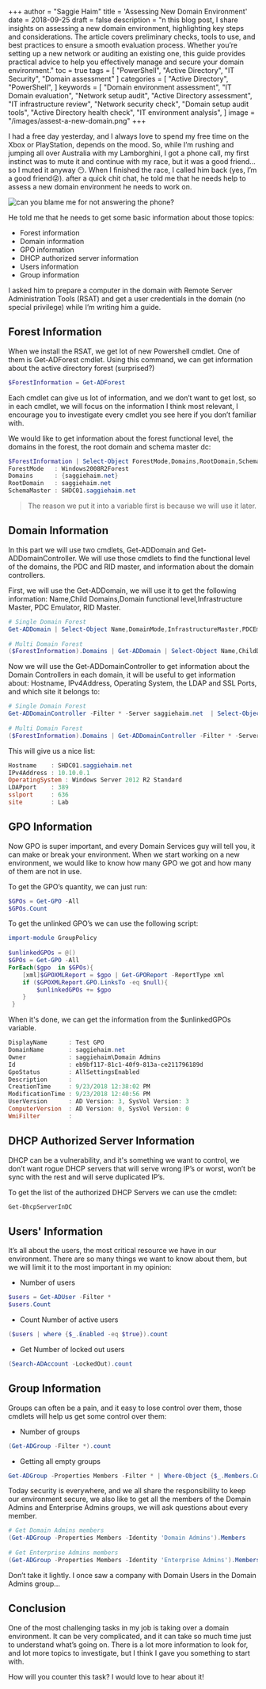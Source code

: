 +++
author = "Saggie Haim"
title = 'Assessing New Domain Environment'
date = 2018-09-25
draft = false
description = "n this blog post, I share insights on assessing a new domain environment, highlighting key steps and considerations. The article covers preliminary checks, tools to use, and best practices to ensure a smooth evaluation process. Whether you’re setting up a new network or auditing an existing one, this guide provides practical advice to help you effectively manage and secure your domain environment."
toc = true
tags = [
    "PowerShell",
    "Active Directory",
    "IT Security",
    "Domain assessment"
]
categories = [
    "Active Directory",
    "PowerShell",
]
keywords = [
    "Domain environment assessment",
    "IT Domain evaluation",
    "Network setup audit",
    "Active Directory assessment",
    "IT infrastructure review",
    "Network security check",
    "Domain setup audit tools",
    "Active Directory health check",
    "IT environment analysis",
]
image = "/images/assest-a-new-domain.png"
+++

I had a free day yesterday, and I always love to spend my free time on the Xbox or PlayStation, depends on the mood.
So, while I’m rushing and jumping all over Australia with my Lamborghini, I got a phone call, my first instinct was to mute it and continue with my race, but it was a good friend... so I muted it anyway 😶.
When I finished the race, I called him back (yes, I’m a good friend😜).
after a quick chit chat, he told me that he needs help to assess a new domain environment he needs to work on.

![can you blame me for not answering the phone? ](../images/FH3.png  "Image of Forza Horizon game")

He told me that he needs to get some basic information about those topics:

* Forest information
* Domain information
* GPO information
* DHCP authorized server information
* Users information
* Group information

I asked him to prepare a computer in the domain with Remote Server Administration Tools (RSAT) and get a user credentials in the domain (no special privilege) while I’m writing him a guide.

## Forest Information

When we install the RSAT, we get lot of new Powershell cmdlet.
One of them is Get-ADForest cmdlet. Using this command, we can get information about the active directory forest (surprised?)

```PowerShell
$ForestInformation = Get-ADForest
```

Each cmdlet can give us lot of information, and we don’t want to get lost, so in each cmdlet, we will focus on the information I think most relevant, I encourage you to investigate every cmdlet you see here if you don’t familiar with.

We would like to get information about the forest functional level, the domains in the forest, the root domain and schema master dc:

```PowerShell
$ForestInformation | Select-Object ForestMode,Domains,RootDomain,SchemaMaster | Format-List
ForestMode   : Windows2008R2Forest
Domains      : {saggiehaim.net}
RootDomain   : saggiehaim.net
SchemaMaster : SHDC01.saggiehaim.net
```

> The reason we put it into a variable first is because we will use it later.

## Domain Information

In this part we will use two cmdlets, Get-ADDomain and Get-ADDomainController.
We will use those cmdlets to find the functional level of the domains, the PDC and RID master, and information about the domain controllers.

First, we will use the Get-ADDomain, we will use it to get the following information: Name,Child Domains,Domain functional level,Infrastructure Master, PDC Emulator, RID Master.

```PowerShell
# Single Domain Forest
Get-ADDomain | Select-Object Name,DomainMode,InfrastructureMaster,PDCEmulator,RIDMaster | Format-List
 
# Multi Domain Forest
($ForestInformation).Domains | Get-ADDomain | Select-Object Name,ChildDomains,DomainMode,InfrastructureMaster,PDCEmulator,RIDMaster | Format-List
```

Now we will use the Get-ADDomainController to get information about the Domain Controllers in each domain, it will be useful to get information about: Hostname, IPv4Address, Operating System, the LDAP and SSL Ports, and which site it belongs to:

```PowerShell
# Single Domain Forest
Get-ADDomainController -Filter * -Server saggiehaim.net  | Select-Object Hostname,IPv4Address,OperatingSystem,LDAPport,sslport,site | Format-List
 
# Multi Domain Forest
($ForestInformation).Domains | Get-ADDomainController -Filter * -Server $_  | Select-Object Domain,Hostname,IPv4Address,OperatingSystem,LDAPport,SSLport,site | Format-List
```

This will give us a nice list:

```PowerShell
Hostname    : SHDC01.saggiehaim.net
IPv4Address : 10.10.0.1
OperatingSystem : Windows Server 2012 R2 Standard
LDAPport    : 389
sslport     : 636
site        : Lab
```

## GPO Information

Now GPO is super important, and every Domain Services guy will tell you, it can make or break your environment.
When we start working on a new environment, we would like to know how many GPO we got and how many of them are not in use.

To get the GPO’s quantity, we can just run:

```PowerShell
$GPOs = Get-GPO -All
$GPOs.Count
```

To get the unlinked GPO’s we can use the following script:

```PowerShell
import-module GroupPolicy
 
$unlinkedGPOs = @()
$GPOs = Get-GPO -All  
ForEach($gpo  in $GPOs){ 
    [xml]$GPOXMLReport = $gpo | Get-GPOReport -ReportType xml 
    if ($GPOXMLReport.GPO.LinksTo -eq $null){ 
        $unlinkedGPOs += $gpo 
    }  
 }
 ```

 When it's done, we can get the information from the $unlinkedGPOs variable.

 ```PowerShell
 DisplayName      : Test GPO
DomainName       : saggiehaim.net
Owner            : saggiehaim\Domain Admins
Id               : eb9bf117-81c1-40f9-813a-ce211796189d
GpoStatus        : AllSettingsEnabled
Description      : 
CreationTime     : 9/23/2018 12:38:02 PM
ModificationTime : 9/23/2018 12:40:56 PM
UserVersion      : AD Version: 3, SysVol Version: 3
ComputerVersion  : AD Version: 0, SysVol Version: 0
WmiFilter        : 
```

## DHCP Authorized Server Information

DHCP can be a vulnerability, and it's something we want to control, we don’t want rogue DHCP servers that will serve wrong IP’s or worst, won’t be sync with the rest and will serve duplicated IP’s.

To get the list of the authorized DHCP Servers we can use the cmdlet:

```PowerShell
Get-DhcpServerInDC
```

## Users' Information

It’s all about the users, the most critical resource we have in our environment.
There are so many things we want to know about them, but we will limit it to the most important in my opinion:

* Number of users

```PowerShell
$users = Get-ADUser -Filter *
$users.Count
```

* Count Number of active users

```PowerShell
($users | where {$_.Enabled -eq $true}).count
```

* Get Number of locked out users

```PowerShell
(Search-ADAccount -LockedOut).count
```

## Group Information

Groups can often be a pain, and it easy to lose control over them, those cmdlets will help us get some control over them:

* Number of groups

```PowerShell
(Get-ADGroup -Filter *).count
```

* Getting all empty groups

```PowerShell
Get-ADGroup -Properties Members -Filter * | Where-Object {$_.Members.Count -eq 0 } | Select-Object Name,DistinguishedName | Format-List
```

Today security is everywhere, and we all share the responsibility to keep our environment secure, we also like to get all the members of the Domain Admins and Enterprise Admins groups, we will ask questions about every member.

```PowerShell
# Get Domain Admins members
(Get-ADGroup -Properties Members -Identity 'Domain Admins').Members
 
# Get Enterprise Admins members
(Get-ADGroup -Properties Members -Identity 'Enterprise Admins').Members
```

Don’t take it lightly.
I once saw a company with Domain Users in the Domain Admins group...

## Conclusion

One of the most challenging tasks in my job is taking over a domain environment.
It can be very complicated, and it can take so much time just to understand what’s going on.
There is a lot more information to look for, and lot more topics to investigate, but I think I gave you something to start with.

How will you counter this task? I would love to hear about it!
